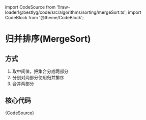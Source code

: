 import CodeSource from '!!raw-loader!@bestlyg/code/src/algorithms/sorting/mergeSort.ts';
import CodeBlock from '@theme/CodeBlock';

# 归并排序(MergeSort)

## 方式

1. 取中间值，把集合分成两部分
1. 分别对两部分使用归并排序
1. 合并两部分


## 核心代码

<CodeBlock language="tsx">{CodeSource}</CodeBlock>